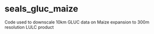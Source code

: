 # seals_gluc_maize
Code used to downscale 10km GLUC data on Maize expansion to 300m resolution LULC product
